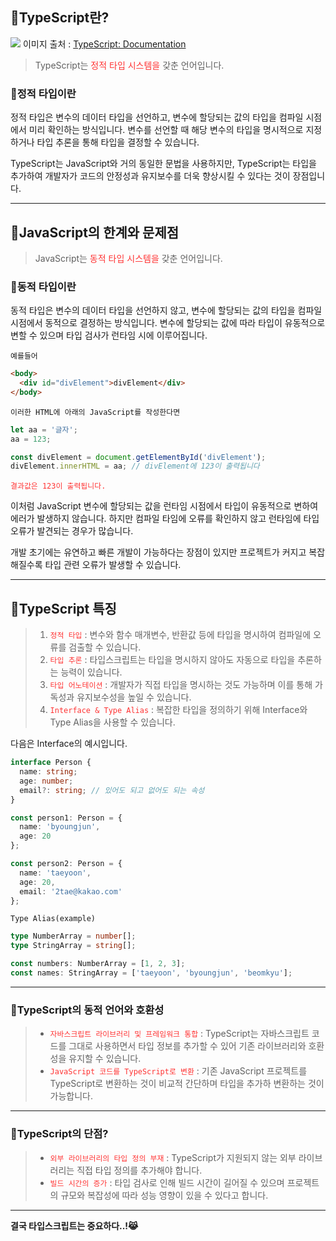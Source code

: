 ## 🦮TypeScript란?

<img src="/images/publishing_study/1/image1.webp"/> 이미지 출처 : [TypeScript: Documentation](https://www.typescriptlang.org/ko/docs/handbook/release-notes/typescript-3-9.html)

> TypeScript는 <span style='color: #ff3333;'>정적 타입 시스템을</span> 갖춘 언어입니다.

### 🦄정적 타입이란
정적 타입은 변수의 데이터 타입을 선언하고, 변수에 할당되는 값의 타입을 컴파일 시점에서 미리 확인하는 방식입니다. 변수를 선언할 때 해당 변수의 타입을 명시적으로 지정하거나 타입 추론을 통해 타입을 결정할 수 있습니다.

TypeScript는 JavaScript와 거의 동일한 문법을 사용하지만, TypeScript는 타입을 추가하여 개발자가 코드의 안정성과 유지보수를 더욱 향상시킬 수 있다는 것이 장점입니다.

***

## 🦮JavaScript의 한계와 문제점

>JavaScript는 <span style='color: #ff3333;'>동적 타입 시스템을</span> 갖춘 언어입니다.

### 🦄동적 타입이란
동적 타입은 변수의 데이터 타입을 선언하지 않고, 변수에 할당되는 값의 타입을 컴파일 시점에서 동적으로 결정하는 방식입니다. 변수에 할당되는 값에 따라 타입이 유동적으로 변할 수 있으며 타입 검사가 런타임 시에 이루어집니다.

`예를들어`

```html
<body>
  <div id="divElement">divElement</div>
</body>
```

`이러한 HTML에 아래의 JavaScript를 작성한다면`


```javascript
let aa = '글자';
aa = 123;

const divElement = document.getElementById('divElement');
divElement.innerHTML = aa; // divElement에 123이 출력됩니다
```

<span style='color: #ff3333;'>`결과값은 123이 출력됩니다.`</span>

이처럼 JavaScript 변수에 할당되는 값을 런타임 시점에서 타입이 유동적으로 변하여 에러가 발생하지 않습니다. 하지만 컴파일 타임에 오류를 확인하지 않고 런타임에 타입 오류가 발견되는 경우가 많습니다.

개발 초기에는 유연하고 빠른 개발이 가능하다는 장점이 있지만 프로젝트가 커지고 복잡해질수록 타입 관련 오류가 발생할 수 있습니다.

***

## 🦮TypeScript 특징

> 1. <span style='color: #ff3333'>`정적 타입`</span> : 변수와 함수 매개변수, 반환값 등에 타입을 명시하여 컴파일에 오류를 검출할 수 있습니다.
> 1. <span style='color: #ff3333'>`타입 추론`</span> : 타입스크립트는 타입을 명시하지 않아도 자동으로 타입을 추론하는 능력이 있습니다.
> 1. <span style='color: #ff3333'>`타입 어노테이션`</span> : 개발자가 직접 타입을 명시하는 것도 가능하며 이를 통해 가독성과 유지보수성을 높일 수 있습니다.
> 1. <span style='color: #ff3333'>`Interface & Type Alias`</span> : 복잡한 타입을 정의하기 위해 Interface와 Type Alias을 사용할 수 있습니다.

다음은 Interface의 예시입니다.

```typescript
interface Person {
  name: string;
  age: number;
  email?: string; // 있어도 되고 없어도 되는 속성
}

const person1: Person = {
  name: 'byoungjun',
  age: 20
};

const person2: Person = {
  name: 'taeyoon',
  age: 20,
  email: '2tae@kakao.com'
};
```

`Type Alias(example)`

```typescript
type NumberArray = number[];
type StringArray = string[];

const numbers: NumberArray = [1, 2, 3];
const names: StringArray = ['taeyoon', 'byoungjun', 'beomkyu'];
```

***

### 🦄TypeScript의 동적 언어와 호환성

> * <span style='color: #ff3333'>`자바스크립트 라이브러리 및 프레임워크 통합`</span> : TypeScript는 자바스크립트 코드를 그대로 사용하면서 타입 정보를 추가할 수 있어 기존 라이브러리와 호환성을 유지할 수 있습니다.
> * <span style='color: #ff3333'>`JavaScript 코드를 TypeScript로 변환`</span> : 기존 JavaScript 프로젝트를 TypeScript로 변환하는 것이 비교적 간단하며 타입을 추가하 변환하는 것이 가능합니다.

***

### 🦄TypeScript의 단점?

> * <span style='color: #ff3333'>`외부 라이브러리의 타입 정의 부재`</span> : TypeScript가 지원되지 않는 외부 라이브러리는 직접 타입 정의를 추가해야 합니다.
> * <span style='color: #ff3333'>`빌드 시간의 증가`</span> : 타입 검사로 인해 빌드 시간이 길어질 수 있으며 프로젝트의 규모와 복잡성에 따라 성능 영향이 있을 수 있다고 합니다.

***

<strong>결국 타입스크립트는 중요하다..!😹</strong>